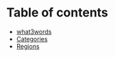 # Table of contents

* [what3words](README.md)
* [Categories](categories.md)
* [Regions](regions.md)